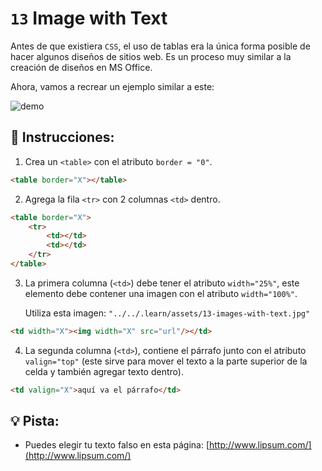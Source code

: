 # `13` Image with Text

Antes de que existiera `CSS`, el uso de tablas era la única forma posible de hacer algunos diseños de sitios web. Es un proceso muy similar a la creación de diseños en MS Office.

Ahora, vamos a recrear un ejemplo similar a este:

![demo](../../.learn/assets/13-images-with-text-2.png?raw=true)

## 📝 Instrucciones:

1. Crea un `<table>` con el atributo `border = "0"`.

```html
<table border="X"></table>
```

2. Agrega la fila `<tr>` con 2 columnas `<td>` dentro.

```html
<table border="X">
    <tr>
        <td></td>
        <td></td>
    </tr>
</table>
```

3. La primera columna (`<td>`) debe tener el atributo `width="25%"`, este elemento debe contener una imagen con el atributo `width="100%"`.

    Utiliza esta imagen: `"../../.learn/assets/13-images-with-text.jpg"`

```html
<td width="X"><img width="X" src="url"/></td>
```

4. La segunda columna (`<td>`), contiene el párrafo junto con el atributo `valign="top"` (este sirve para mover el texto a la parte superior de la celda y también agregar texto dentro).

```html
<td valign="X">aquí va el párrafo</td>
```

## 💡 Pista:

+ Puedes elegir tu texto falso en esta página: [http://www.lipsum.com/](http://www.lipsum.com/)

